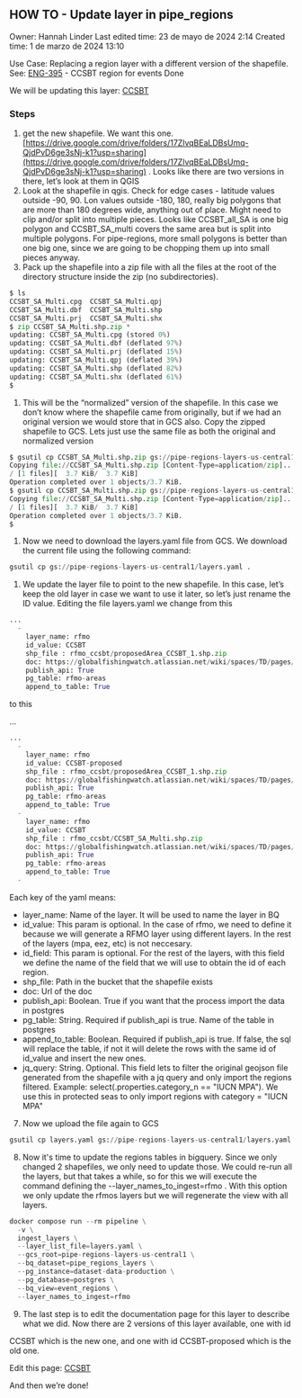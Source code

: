 ## HOW TO - Update layer in pipe_regions

Owner: Hannah Linder
Last edited time: 23 de mayo de 2024 2:14
Created time: 1 de marzo de 2024 13:10


Use Case: Replacing a region layer with a different version of the shapefile. See: [ENG-395](https://globalfishingwatch.atlassian.net/browse/ENG-395) - CCSBT region for events Done

We will be updating this layer: [CCSBT](RFMOs%204516ced0f92b41a29da446c9593a1dfc/CCSBT%203bcd1a10e9534556a02a0cfcf5503e5a.md)

### Steps

1. get the new shapefile. We want this one. [https://drive.google.com/drive/folders/17ZlvqBEaLDBsUmq-QjdPvD6ge3sNj-k1?usp=sharing](https://drive.google.com/drive/folders/17ZlvqBEaLDBsUmq-QjdPvD6ge3sNj-k1?usp=sharing) . Looks like there are two versions in there, let’s look at them in QGIS
2. Look at the shapefile in qgis. Check for edge cases - latitude values outside -90, 90. Lon values outside -180, 180, really big polygons that are more than 180 degrees wide, anything out of place. Might need to clip and/or split into multiple pieces. Looks like CCSBT_all_SA is one big polygon and CCSBT_SA_multi covers the same area but is split into multiple polygons. For pipe-regions, more small polygons is better than one big one, since we are going to be chopping them up into small pieces anyway.
3. Pack up the shapefile into a zip file with all the files at the root of the directory structure inside the zip (no subdirectories).

```python
$ ls
CCSBT_SA_Multi.cpg	CCSBT_SA_Multi.qpj	
CCSBT_SA_Multi.dbf	CCSBT_SA_Multi.shp
CCSBT_SA_Multi.prj	CCSBT_SA_Multi.shx
$ zip CCSBT_SA_Multi.shp.zip *
updating: CCSBT_SA_Multi.cpg (stored 0%)
updating: CCSBT_SA_Multi.dbf (deflated 97%)
updating: CCSBT_SA_Multi.prj (deflated 15%)
updating: CCSBT_SA_Multi.qpj (deflated 39%)
updating: CCSBT_SA_Multi.shp (deflated 82%)
updating: CCSBT_SA_Multi.shx (deflated 61%)
$ 
```

1. This will be the “normalized” version of the shapefile. In this case we don’t know where the shapefile came from originally, but if we had an original version we would store that in GCS also. Copy the zipped shapefile to GCS. Lets just use the same file as both the original and normalized version

```python
$ gsutil cp CCSBT_SA_Multi.shp.zip gs://pipe-regions-layers-us-central1/rfmo_ccsbt/original/
Copying file://CCSBT_SA_Multi.shp.zip [Content-Type=application/zip]...
/ [1 files][  3.7 KiB/  3.7 KiB]                                                
Operation completed over 1 objects/3.7 KiB.                                      
$ gsutil cp CCSBT_SA_Multi.shp.zip gs://pipe-regions-layers-us-central1/rfmo_ccsbt/
Copying file://CCSBT_SA_Multi.shp.zip [Content-Type=application/zip]...
/ [1 files][  3.7 KiB/  3.7 KiB]                                                
Operation completed over 1 objects/3.7 KiB.                                      
$
```

1. Now we need to download the layers.yaml file from GCS. We download the current file using the following command:

```python
gsutil cp gs://pipe-regions-layers-us-central1/layers.yaml .
```

1. We update the layer file to point to the new shapefile. In this case, let’s keep the old layer in case we want to use it later, so let’s just rename the ID value. Editing the file layers.yaml we change from this

```python
...
  -
    layer_name: rfmo
    id_value: CCSBT
    shp_file : rfmo_ccsbt/proposedArea_CCSBT_1.shp.zip
    doc: https://globalfishingwatch.atlassian.net/wiki/spaces/TD/pages/459833345/CCSBT
    publish_api: True
    pg_table: rfmo-areas
    append_to_table: True

```

to this

...

```python
...
  -
    layer_name: rfmo
    id_value: CCSBT-proposed
    shp_file : rfmo_ccsbt/proposedArea_CCSBT_1.shp.zip
    doc: https://globalfishingwatch.atlassian.net/wiki/spaces/TD/pages/459833345/CCSBT
    publish_api: True
    pg_table: rfmo-areas
    append_to_table: True
  -
    layer_name: rfmo
    id_value: CCSBT
    shp_file : rfmo_ccsbt/CCSBT_SA_Multi.shp.zip
    doc: https://globalfishingwatch.atlassian.net/wiki/spaces/TD/pages/459833345/CCSBT
    publish_api: True
    pg_table: rfmo-areas
    append_to_table: True
  -
```

Each key of the yaml means:

- layer_name: Name of the layer. It will be used to name the layer in BQ
- id_value: This param is optional. In the case of rfmo, we need to define it because we will generate a RFMO layer using different layers. In the rest of the layers (mpa, eez, etc) is not neccesary.
- id_field: This param is optional. For the rest of the layers, with this field we define the name of the field that we will use to obtain the id of each region.
- shp_file: Path in the bucket that the shapefile exists
- doc: Url of the doc
- publish_api: Boolean. True if you want that the process import the data in postgres
- pg_table: String. Required if publish_api is true. Name of the table in postgres
- append_to_table: Boolean. Required if publish_api is true. If false, the sql will replace the table, if not it will delete the rows with the same id of id_value and insert the new ones.
- jq_query: String. Optional. This field lets to filter the original geojson file generated from the shapefile with a jq query and only import the regions filtered. Example: select(.properties.category_n == "IUCN MPA"). We use this in protected seas to only import regions with category = "IUCN MPA"

7. Now we upload the file again to GCS

```python
gsutil cp layers.yaml gs://pipe-regions-layers-us-central1/layers.yaml
```

8. Now it's time to update the regions tables in bigquery. Since we only changed 2 shapefiles, we only need to update those. We could re-run all the layers, but that takes a while, so for this we will execute the command defining the --layer_names_to_ingest=rfmo . With this option we only update the rfmos layers but we will regenerate the view with all layers.

```python
docker compose run --rm pipeline \
  -v \
  ingest_layers \
  --layer_list_file=layers.yaml \
  --gcs_root=pipe-regions-layers-us-central1 \
  --bq_dataset=pipe_regions_layers \
  --pg_instance=dataset-data-production \
  --pg_database=postgres \
  --bq_view=event_regions \
  --layer_names_to_ingest=rfmo  
```

9. The last step is to edit the documentation page for this layer to describe what we did. Now there are 2 versions of this layer available, one with id

CCSBT which is the new one, and one with id CCSBT-proposed which is the old one.

Edit this page: [CCSBT](RFMOs%204516ced0f92b41a29da446c9593a1dfc/CCSBT%203bcd1a10e9534556a02a0cfcf5503e5a.md)

And then we’re done!
